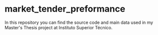 # market_tender_preformance
In this repository you can find the source code and main data used in my Master's Thesis project at Instituto Superior Técnico.
